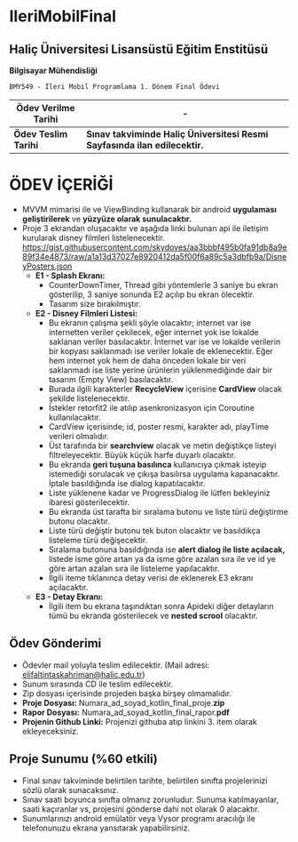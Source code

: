 # IleriMobilFinal

## Haliç Üniversitesi Lisansüstü Eğitim Enstitüsü

**Bilgisayar Mühendisliği**

`BMY549 - İleri Mobil Programlama 1. Dönem Final Ödevi`

| Ödev Verilme Tarihi | - |
| ------ | ------ |
| **Ödev Teslim Tarihi** | **Sınav takviminde Haliç Üniversitesi Resmi Sayfasında ilan edilecektir.** |

# ÖDEV İÇERİĞİ
- MVVM mimarisi ile ve ViewBinding kullanarak bir android **uygulaması geliştirilerek** ve **yüzyüze olarak sunulacaktır.**
- Proje 3 ekrandan oluşacaktır ve aşağıda linki bulunan api ile iletişim kurularak disney filmleri listelenecektir.
https://gist.githubusercontent.com/skydoves/aa3bbbf495b0fa91db8a9e89f34e4873/raw/a1a13d37027e8920412da5f00f6a89c5a3dbfb9a/DisneyPosters.json
    - **E1 - Splash Ekranı:**
        - CounterDownTimer, Thread gibi yöntemlerle 3 saniye bu ekran gösterilip, 3 saniye sonunda E2 açılıp bu ekran ölecektir.
        - Tasarım size bırakılmıştır.
    - **E2 - Disney Filmleri Listesi:**
        - Bu ekranın çalışma şekli şöyle olacaktır; internet var ise internetten veriler çekilecek, eğer internet yok ise lokalde saklanan veriler basılacaktır. İnternet var ise ve lokalde verilerin bir kopyası saklanmadı ise veriler lokale de eklenecektir. Eğer hem internet yok hem de daha önceden lokale bir veri saklanmadı ise liste yerine ürünlerin yüklenmediğinde dair bir tasarım (Empty View) basılacaktır.
        - Burada ilgili karakterler **RecycleView** içerisine **CardView** olacak şekilde listelenecektir.
        - İstekler retorfit2 ile atılıp asenkronizasyon için Coroutine kullanılacaktır.
        - CardView içerisinde; id, poster resmi, karakter adı, playTime verileri olmalıdır.
        - Üst tarafında bir **searchview** olacak ve metin değiştikçe listeyi filtreleyecektir. Büyük küçük harfe duyarlı olacaktır.
        - Bu ekranda **geri tuşuna basılınca** kullanıcıya çıkmak isteyip istemediği sorulacak ve çıkışa basılırsa uygulama kapanacaktır. İptale basıldığında ise dialog kapatılacaktır.
        - Liste yüklenene kadar ve ProgressDialog ile lütfen bekleyiniz ibaresi gösterilecektir.
        - Bu ekranda üst tarafta bir sıralama butonu ve liste türü değiştirme butonu olacaktır.
        - Liste türü değiştir butonu tek buton olacaktır ve basıldıkça listeleme türü değişecektir.
        - Sıralama butonuna basıldığında ise **alert dialog ile liste açılacak,** listede isme göre artan ya da isme göre azalan sıra ile ve id ye göre artan azalan sıra ile listeleme yapılacaktır.
        - İlgili iteme tıklanınca detay verisi de eklenerek E3 ekranı açılacaktır.
    - **E3 - Detay Ekranı:**
        - İlgili item bu ekrana taşındıktan sonra Apideki diğer detayların tümü bu ekranda gösterilecek ve **nested scrool** olacaktır.

## Ödev Gönderimi
- Ödevler mail yoluyla teslim edilecektir. (Mail adresi: elifaltintaskahriman@halic.edu.tr)
- Sunum sırasında CD ile teslim edilecektir.
- Zip dosyası içerisinde projeden başka birşey olmamalıdır.
- **Proje Dosyası:** Numara_ad_soyad_kotlin_final_proje.**zip**
- **Rapor Dosyası:** Numara_ad_soyad_kotlin_final_rapor.**pdf**
- **Projenin Github Linki:** Projenizi githuba atıp linkini 3. item olarak ekleyeceksiniz.

## Proje Sunumu (%60 etkili)
- Final sınav takviminde belirtilen tarihte, belirtilen sınıfta projelerinizi sözlü olarak sunacaksınız.
- Sınav saati boyunca sınıfta olmanız zorunludur. Sunuma katılmayanlar, saati kaçıranlar vs, projesini gönderse dahi not olarak 0 alacaktır.
- Sunumlarınızı android emülatör veya Vysor programı aracılığı ile telefonunuzu ekrana yansıtarak yapabilirsiniz.
